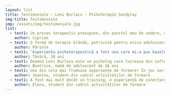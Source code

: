 ```yaml
---
layout: list
title: Testimoniale - Leni Burlacu - Psihoterapie Sandplay
img-title: Testimoniale
img: /assets/img/testimoniale.jpg
list:
  - text1: Un proces terapeutic presupune, din punctul meu de vedere, un ghid și un sprijin în momentele foarte dificile când te confrunți cu lucruri care poate te depășesc teribil. Un terapeut ar fi firesc să fie autentic, profund, smerit și ghid în procesul de terapie. Și cred că oamenii de genul ăsta sunt rari. Doamna psiholog Burlacu Leni are toate calitățile astea. Și o recomand din inimă.
    author: Ciprian
  - text1: O formă de terapie blândă, potrivită pentru orice adolescent. Grija doamnei Burlacu față de nevoile fiului nostru a depășit orice așteptare! Un om dedicat, pe care îl vom recomanda de fiecare dată!
    author: Părinte
  - text1: 'Experiența psihoterapeutică a fost una care mi-a pus bazele unor credințe, respectiv tipare de gândire solide pe care le folosesc și acum în etapa mea de transformare ca un tânăr adult, pregătit să descopere o nouă modalitate de a percepe lumea. Răbdarea nu a încăput la îndoială în cadrul sedințelor, iar deschiderea spre nou nu mai este atât de inabordabilă precum o credeam înainte să încep acest drum de cunoaștere. Terapia “Sandplay” și-a îndeplinit scopul: să-mi coloreze chiar și cele mai inaccesibile frici și să-mi materializeze părțile din mine pe care le-am ignorat, ulterior fiind transformate în unelte bine șlefuite care mă ajut să cresc, respectiv să-mi clădească noi căi spre a-mi crea personalitatea.'
    author: Tânără, 18 ani
  - text1: Doamna Leni Burlacu este un psiholog care lucreaza din suflet, pentru suflete. Este OMUL care ajută alți oameni. M-a ajutat și mă ajută în continuare, să-mi înțeleg mai bine fiul-adolescent. Copilul meu, prin terapia Sandplay, se auto-descoperă și se formează emoțional sub blânda îndrumare a doamnei Leni. Vă mulțumesc pentru tot!
    author: Beatrice, mamă de adolescent de 16 ani
  - text1: Una din cele mai frumoase experiențe de formare! În joc serios, blând și profund. Un spațiu de învățare cu bucurie!
    author: Jeanina, student din cadrul activităților de formare
  - text1: A fost mai mult decât un training, o experiență de conectare cu sufletul! Mulțumesc! Doamne ajuta ca nisipul sa ajunga in viata cat mai multor oameni si copii!
    author: Elena, student din cadrul activităților de formare
---
```

